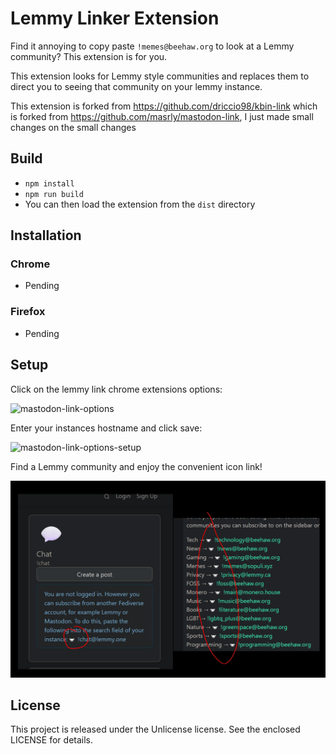 # Lemmy Linker Extension

Find it annoying to copy paste `!memes@beehaw.org` to look at a Lemmy community? This extension is for you.

This extension looks for Lemmy style communities and replaces them to direct you to seeing that community on your lemmy instance.

This extension is forked from https://github.com/driccio98/kbin-link which is forked from https://github.com/masrly/mastodon-link, I just made small changes on the small changes

## Build

- `npm install`
- `npm run build`
- You can then load the extension from the `dist` directory

## Installation

### Chrome
- Pending

### Firefox
- Pending

## Setup

Click on the lemmy link chrome extensions options:

<img width="317" alt="mastodon-link-options" src="https://user-images.githubusercontent.com/1066212/203490862-0e62fe47-1f74-41b3-99a8-4de640847d8c.png">

Enter your instances hostname and click save:

<img width="359" alt="mastodon-link-options-setup" src="https://user-images.githubusercontent.com/1066212/203490871-566cd1fc-a4b4-4ef6-a7c8-1f1c4769c04d.png">

Find a Lemmy community and enjoy the convenient icon link! 

![Image](lemmy-link-icon-chrome.jpg)



## License

This project is released under the Unlicense license. See the enclosed LICENSE for details.
